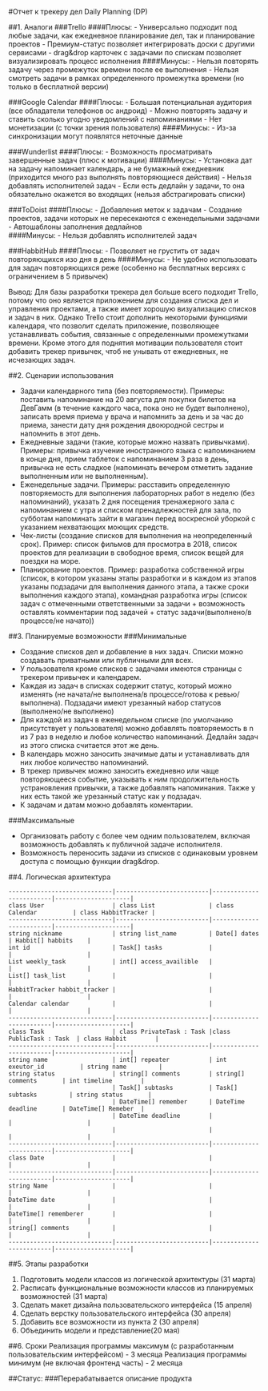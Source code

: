 #Отчет к трекеру дел Daily Planning (DP)

##1. Аналоги
###Trello
####Плюсы:
	- Универсально подходит под любые задачи, как ежедневное планирование дел, так и планирование проектов
	- Премиум-статус позволяет интегрировать доски с другими сервисами
	- drag&drop карточек с задачами по спискам позволяет визуализировать процесс исполнения
####Минусы:
	- Нельзя повторять задачу через промежуток времени после ее выполнения
	- Нельзя смотреть задачи в рамках определенного промежутка времени (но только в бесплатной версии)


###Google Calendar
####Плюсы:
	- Большая потенциальная аудитория (все обладатели телефонов ос андроид)
	- Можно повторять задачу и ставить сколько угодно уведомлений с напоминаниями
	- Нет монетизации (с точки зрения пользователя)
####Минусы:
	- Из-за синхронизации могут появлятся неточные данные


###Wunderlist
####Плюсы:
	- Возможность просматривать завершенные задач (плюс к мотивации)
####Минусы:
	- Установка дат на задачу напоминает календарь, а не бумажный ежедневник (приходится много раз выполнять повторяющиеся действия)
	- Нельзя добавлять исполнителей задач
	- Если есть дедлайн у задачи, то она обязательно окажется во входящих (нельзя абстрагировать списки)


###ToDoist
####Плюсы:
	- Добавления меток к задачам
	- Создание проектов, задачи которых не пересекаются с еженедельными задачами
	- Автошаблоны заполнения дедлайнов	
####Минусы:
	- Нельзя добавлять исполнителей задач
	

###HabbitHub
####Плюсы:
	- Позволяет не грустить от задач повторяющихся изо дня в день
####Минусы:
	- Не удобно использовать для задач повторяющихся реже (особенно на бесплатных версиях с ограничением в 5 привычек)
 
Вывод: Для базы разработки трекера дел больше всего подходит Trello, потому что оно является приложением для создания списка дел и управления проектами, а также имеет хорошую визуализацию списков и задач в них. Однако Trello стоит дополнить некоторыми функциями календаря, что позволит сделать приложение, позволяющее устанавливать события, связанные с определенными промежутками времени. Кроме этого для поднятия мотивации пользователя стоит добавить трекер привычек, чтоб не унывать от ежедневных, не исчезающих задач. 

##2. Сценарии использования
* Задачи календарного типа (без повторяемости). Примеры: поставить напоминание на 20 августа для покупки билетов на ДевГамм (в течение каждого часа, пока оно не будет выполнено), записать время приема у врача и напомнить за день и за час до приема, занести дату дня рождения двоюродной сестры и напомнить в этот день. 
* Ежедневные задачи (такие, которые можно назвать привычками). Примеры: привычка изучение иностранного языка с напоминанием в конце дня, прием таблеток с напоминанием 3 раза в день, привычка не есть сладкое (напоминать вечером отметить задание выполненным или не выполненным).
* Еженедельные задачи. Примеры: расставить определенную повторяемость для выполнения лабораторных работ в неделю (без напоминаний), указать 2 дня посещения тренажерного зала с напоминанием с утра и списком пренадлежностей для зала, по субботам напоминать зайти в магазин перед воскресной уборкой с указанием нехватающих моющих средств.
* Чек-листы (создание списков для выполнения на неопределенный срок). Пример: список фильмов для просмотра в 2018, список проектов для реализации в свободное время, список вещей для поездки на море.
* Планирование проектов. Пример: разработка собственной игры (список, в котором указаны этапы разработки и в каждом из этапов указаны подзадачи для выполнения данного этапа, а также сроки выполнения каждого этапа), командная разработка игры (список задач с отмеченными ответственными за задачи + возможность оставлять комментарии под задачей + статус задачи(выполнено/в процессе/не начато))

##3. Планируемые возможности
###Минимальные
* Создание списков дел и добавление в них задач. Списки можно создавать приватными или публичными для всех.
* У пользователя кроме списков с задачами имеются страницы с трекером привычек и календарем.
* Каждая из задач в списках содержит статус, который можно изменять (не начата/не выполнена/в процессе/готова к ревью/выполнена). Подзадачи имеют урезанный набор статусов (выполнено/не выполнено)
* Для каждой из задач в еженедельном списке (по умолчанию присутствует у пользователя) можно добавлять повторяемость в n из 7 раз в неделю и любое количество напоминаний. Дедлайн задач из этого списка считается этот же день.
* В календарь можно заносить значимые даты и устанавливать для них любое количество напоминаний.
* В трекер привычек можно заносить ежедневно или чаще повторяющееся событие, указывать к ним продолжительность устрановления привычки, а также добавлять напоминания. Также у них есть такой же урезанный статус как у подзадач.
* К задачам и датам можно добавлять коментарии.

###Максимальные
* Организовать работу с более чем одним пользователем, включая возможность добавлять к публичной задаче исполнителя.
* Возможность переносить задачи из списков с одинаковым уровнем доступа с помощью функции drag&drop.

##4. Логическая архитектура

	-----------------------------|--------------------------|-------------------------|---------------------|
	class User                   | class List               | class Calendar          | class HabbitTracker |
	-----------------------------|--------------------------|-------------------------|---------------------|
	string nickname              | string list_name         | Date[] dates            | Habbit[] habbits    |
	int id                       | Task[] tasks             |                         |                     |
	List weekly_task             | int[] access_availible   |                         |                     |
	List[] task_list             |                          |                         |                     |
	HabbitTracker habbit_tracker |                          |                         |                     |
	Calendar calendar            |                          |                         |                     |
	-----------------------------|--------------------------|-------------------------|---------------------|
	class Task                   | class PrivateTask : Task |class PublicTask : Task  | class Habbit        |
	-----------------------------|--------------------------|-------------------------|---------------------|
	string name                  | int[] repeater           | int exeutor_id          | string name         |
	string status                | string[] comments        | string[] comments       | int timeline        |
	                             | Task[] subtasks          | Task[] subtasks         | string status       |
	                             | DateTime[] remember      | DateTime deadline       | DateTime[] Remeber  |
	                             | DateTime deadline        |                         |                     |
	                             |                          |                         |                     |
	-----------------------------|--------------------------|-------------------------|---------------------|
	class Date                   |                          |                         |                     |
	-----------------------------|--------------------------|-------------------------|---------------------|
	string Name                  |                          |                         |                     |
	DateTime date                |                          |                         |                     |
	DateTime[] rememberer        |                          |                         |                     |
	string[] comments            |                          |                         |                     |
	-----------------------------|--------------------------|-------------------------|---------------------|


##5. Этапы разработки
1. Подготовить модели классов из логической архитектуры (31 марта)
2. Расписать функциональные возможности классов из планируемых возможностей (31 марта)
3. Сделать макет дизайна пользовательского интерфейса (15 апреля)
4. Сделать верстку пользовательского интерфейса (30 апреля)
5. Добавить все возможности из пункта 2 (30 апреля)
6. Объединить модели и представление(20 мая)

##6. Сроки
	Реализация программы максимум (с разработанным пользовательским интерфейсом) - 3 месяца
	Реализация программы минимум (не включая фронтенд часть) - 2 месяца

##Статус: 
###Перерабатывается описание продукта